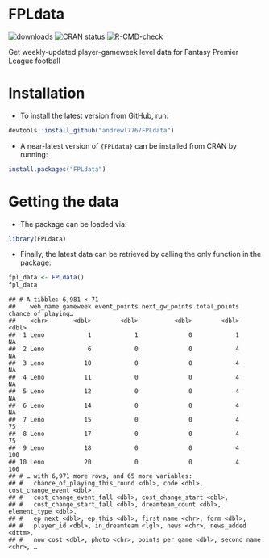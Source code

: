 FPLdata
================

<!-- badges: start -->

[![downloads](https://cranlogs.r-pkg.org/badges/FPLdata)](downloads)
[![CRAN
status](https://www.r-pkg.org/badges/version/FPLdata)](https://CRAN.R-project.org/package=FPLdata)
[![R-CMD-check](https://github.com/andrewl776/FPLdata/workflows/R-CMD-check/badge.svg)](https://github.com/andrewl776/FPLdata/actions)
<!-- badges: end -->

Get weekly-updated player-gameweek level data for Fantasy Premier League
football

# Installation

  - To install the latest version from GitHub, run:

<!-- end list -->

``` r
devtools::install_github("andrewl776/FPLdata")
```

  - A near-latest version of `{FPLdata}` can be installed from CRAN by
    running:

<!-- end list -->

``` r
install.packages("FPLdata")
```

# Getting the data

  - The package can be loaded via:

<!-- end list -->

``` r
library(FPLdata)
```

  - Finally, the latest data can be retrieved by calling the only
    function in the package:

<!-- end list -->

``` r
fpl_data <- FPLdata()
fpl_data
```

    ## # A tibble: 6,981 × 71
    ##    web_name gameweek event_points next_gw_points total_points chance_of_playing…
    ##    <chr>       <dbl>        <dbl>          <dbl>        <dbl>              <dbl>
    ##  1 Leno            1            1              0            1                 NA
    ##  2 Leno            6            0              0            4                 NA
    ##  3 Leno           10            0              0            4                 NA
    ##  4 Leno           11            0              0            4                 NA
    ##  5 Leno           12            0              0            4                 NA
    ##  6 Leno           14            0              0            4                 NA
    ##  7 Leno           15            0              0            4                 75
    ##  8 Leno           17            0              0            4                 75
    ##  9 Leno           18            0              0            4                100
    ## 10 Leno           20            0              0            4                100
    ## # … with 6,971 more rows, and 65 more variables:
    ## #   chance_of_playing_this_round <dbl>, code <dbl>, cost_change_event <dbl>,
    ## #   cost_change_event_fall <dbl>, cost_change_start <dbl>,
    ## #   cost_change_start_fall <dbl>, dreamteam_count <dbl>, element_type <dbl>,
    ## #   ep_next <dbl>, ep_this <dbl>, first_name <chr>, form <dbl>,
    ## #   player_id <dbl>, in_dreamteam <lgl>, news <chr>, news_added <dttm>,
    ## #   now_cost <dbl>, photo <chr>, points_per_game <dbl>, second_name <chr>, …

